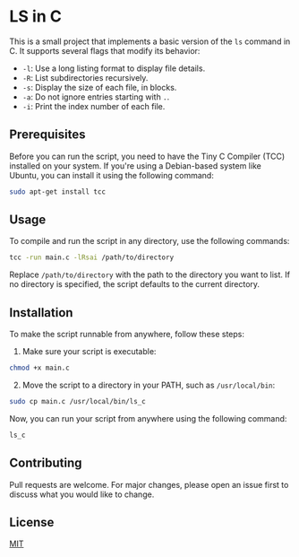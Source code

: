 # LS in C

This is a small project that implements a basic version of the `ls` command in C. It supports several flags that modify its behavior:

- `-l`: Use a long listing format to display file details.
- `-R`: List subdirectories recursively.
- `-s`: Display the size of each file, in blocks.
- `-a`: Do not ignore entries starting with `.`.
- `-i`: Print the index number of each file.

## Prerequisites

Before you can run the script, you need to have the Tiny C Compiler (TCC) installed on your system. If you're using a Debian-based system like Ubuntu, you can install it using the following command:

```bash
sudo apt-get install tcc
```
## Usage

To compile and run the script in any directory, use the following commands:

```bash
tcc -run main.c -lRsai /path/to/directory
```

Replace `/path/to/directory` with the path to the directory you want to list. If no directory is specified, the script defaults to the current directory.


## Installation

To make the script runnable from anywhere, follow these steps:

1. Make sure your script is executable:

```bash
chmod +x main.c
```

2. Move the script to a directory in your PATH, such as `/usr/local/bin`:

```bash
sudo cp main.c /usr/local/bin/ls_c
```

Now, you can run your script from anywhere using the following command:

```bash
ls_c
```

## Contributing

Pull requests are welcome. For major changes, please open an issue first to discuss what you would like to change.

## License

[MIT](https://choosealicense.com/licenses/mit/)
